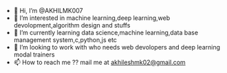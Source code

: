 - 👋 Hi, I’m @AKHILMK007
- 👀 I’m interested in machine learning,deep learning,web devolopment,algorithm design and stuffs
- 🌱 I’m currently learning data science,machine learning,data base management system,c,python,js etc
- 💞️ I’m looking to work with who needs web devolopers and deep learning modal trainers
- 📫 How to reach me ?? mail me at akhileshmk02@gmail.com

<!---
AKHILMK007/AKHILMK007 is a ✨ special ✨ repository because its `README.md` (this file) appears on your GitHub profile.
You can click the Preview link to take a look at your changes.
--->
